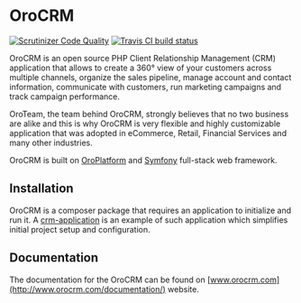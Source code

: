 # OroCRM

[![Scrutinizer Code Quality](https://scrutinizer-ci.com/g/orocrm/crm/badges/quality-score.png?b=master)](https://scrutinizer-ci.com/g/orocrm/crm/?branch=master) [![Travis CI build status](https://travis-ci.org/orocrm/crm.svg?branch=master)](https://travis-ci.org/orocrm/crm)

OroCRM is an open source PHP Client Relationship Management (CRM) application that allows to create a 360° view
of your customers across multiple channels, organize the sales pipeline, manage account and contact information,
communicate with customers, run marketing campaigns and track campaign performance.  

OroTeam, the team behind OroCRM, strongly believes that no two business are alike and this is why OroCRM
is very flexible and highly customizable application that was adopted in eCommerce, Retail, Financial Services
and many other industries. 

OroCRM is built on [OroPlatform](https://github.com/orocrm/platform) and [Symfony](http://symfony.com/) full-stack 
web framework. 

## Installation

OroCRM is a composer package that requires an application to initialize and run it.
A [crm-application](https://github.com/orocrm/crm-application) is an example of such application which
simplifies initial project setup and configuration.

## Documentation
  
The documentation for the OroCRM can be found on [www.orocrm.com](http://www.orocrm.com/documentation/) website.
